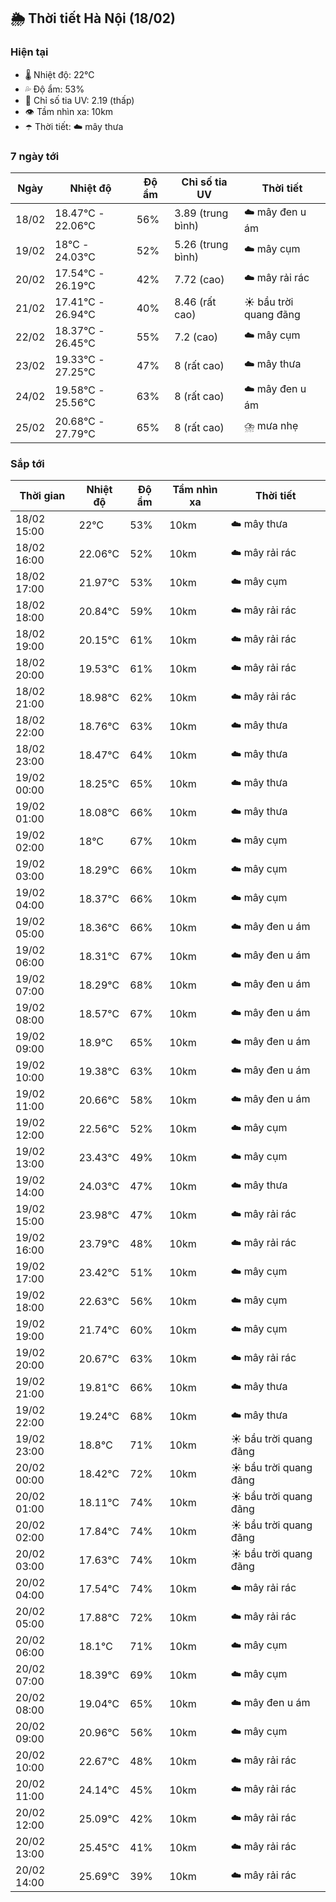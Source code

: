 ## 🌦️ Thời tiết Hà Nội (18/02)

### Hiện tại

- 🌡️ Nhiệt độ: 22℃
- 💦 Độ ẩm: 53%
- 🌟 Chỉ số tia UV: 2.19 (thấp)
- 👁️ Tầm nhìn xa: 10km
- ☂️ Thời tiết: ☁️ mây thưa

### 7 ngày tới

| Ngày | Nhiệt độ | Độ ẩm | Chỉ số tia UV | Thời tiết |
| --- | --- | --- | --- | --- |
| 18/02 | 18.47℃ - 22.06℃ | 56% | 3.89 (trung bình) | ☁️ mây đen u ám |
| 19/02 | 18℃ - 24.03℃ | 52% | 5.26 (trung bình) | ☁️ mây cụm |
| 20/02 | 17.54℃ - 26.19℃ | 42% | 7.72 (cao) | ☁️ mây rải rác |
| 21/02 | 17.41℃ - 26.94℃ | 40% | 8.46 (rất cao) | ☀️ bầu trời quang đãng |
| 22/02 | 18.37℃ - 26.45℃ | 55% | 7.2 (cao) | ☁️ mây cụm |
| 23/02 | 19.33℃ - 27.25℃ | 47% | 8 (rất cao) | ☁️ mây thưa |
| 24/02 | 19.58℃ - 25.56℃ | 63% | 8 (rất cao) | ☁️ mây đen u ám |
| 25/02 | 20.68℃ - 27.79℃ | 65% | 8 (rất cao) | ⛈️ mưa nhẹ |

### Sắp tới

| Thời gian | Nhiệt độ | Độ ẩm | Tầm nhìn xa | Thời tiết |
| --- | --- | --- | --- | --- |
| 18/02 15:00 | 22℃ | 53% | 10km | ☁️ mây thưa |
| 18/02 16:00 | 22.06℃ | 52% | 10km | ☁️ mây rải rác |
| 18/02 17:00 | 21.97℃ | 53% | 10km | ☁️ mây cụm |
| 18/02 18:00 | 20.84℃ | 59% | 10km | ☁️ mây rải rác |
| 18/02 19:00 | 20.15℃ | 61% | 10km | ☁️ mây rải rác |
| 18/02 20:00 | 19.53℃ | 61% | 10km | ☁️ mây rải rác |
| 18/02 21:00 | 18.98℃ | 62% | 10km | ☁️ mây rải rác |
| 18/02 22:00 | 18.76℃ | 63% | 10km | ☁️ mây thưa |
| 18/02 23:00 | 18.47℃ | 64% | 10km | ☁️ mây thưa |
| 19/02 00:00 | 18.25℃ | 65% | 10km | ☁️ mây thưa |
| 19/02 01:00 | 18.08℃ | 66% | 10km | ☁️ mây thưa |
| 19/02 02:00 | 18℃ | 67% | 10km | ☁️ mây cụm |
| 19/02 03:00 | 18.29℃ | 66% | 10km | ☁️ mây cụm |
| 19/02 04:00 | 18.37℃ | 66% | 10km | ☁️ mây cụm |
| 19/02 05:00 | 18.36℃ | 66% | 10km | ☁️ mây đen u ám |
| 19/02 06:00 | 18.31℃ | 67% | 10km | ☁️ mây đen u ám |
| 19/02 07:00 | 18.29℃ | 68% | 10km | ☁️ mây đen u ám |
| 19/02 08:00 | 18.57℃ | 67% | 10km | ☁️ mây đen u ám |
| 19/02 09:00 | 18.9℃ | 65% | 10km | ☁️ mây đen u ám |
| 19/02 10:00 | 19.38℃ | 63% | 10km | ☁️ mây đen u ám |
| 19/02 11:00 | 20.66℃ | 58% | 10km | ☁️ mây đen u ám |
| 19/02 12:00 | 22.56℃ | 52% | 10km | ☁️ mây cụm |
| 19/02 13:00 | 23.43℃ | 49% | 10km | ☁️ mây cụm |
| 19/02 14:00 | 24.03℃ | 47% | 10km | ☁️ mây thưa |
| 19/02 15:00 | 23.98℃ | 47% | 10km | ☁️ mây rải rác |
| 19/02 16:00 | 23.79℃ | 48% | 10km | ☁️ mây rải rác |
| 19/02 17:00 | 23.42℃ | 51% | 10km | ☁️ mây cụm |
| 19/02 18:00 | 22.63℃ | 56% | 10km | ☁️ mây cụm |
| 19/02 19:00 | 21.74℃ | 60% | 10km | ☁️ mây cụm |
| 19/02 20:00 | 20.67℃ | 63% | 10km | ☁️ mây rải rác |
| 19/02 21:00 | 19.81℃ | 66% | 10km | ☁️ mây thưa |
| 19/02 22:00 | 19.24℃ | 68% | 10km | ☁️ mây thưa |
| 19/02 23:00 | 18.8℃ | 71% | 10km | ☀️ bầu trời quang đãng |
| 20/02 00:00 | 18.42℃ | 72% | 10km | ☀️ bầu trời quang đãng |
| 20/02 01:00 | 18.11℃ | 74% | 10km | ☀️ bầu trời quang đãng |
| 20/02 02:00 | 17.84℃ | 74% | 10km | ☀️ bầu trời quang đãng |
| 20/02 03:00 | 17.63℃ | 74% | 10km | ☀️ bầu trời quang đãng |
| 20/02 04:00 | 17.54℃ | 74% | 10km | ☁️ mây rải rác |
| 20/02 05:00 | 17.88℃ | 72% | 10km | ☁️ mây rải rác |
| 20/02 06:00 | 18.1℃ | 71% | 10km | ☁️ mây cụm |
| 20/02 07:00 | 18.39℃ | 69% | 10km | ☁️ mây cụm |
| 20/02 08:00 | 19.04℃ | 65% | 10km | ☁️ mây đen u ám |
| 20/02 09:00 | 20.96℃ | 56% | 10km | ☁️ mây cụm |
| 20/02 10:00 | 22.67℃ | 48% | 10km | ☁️ mây rải rác |
| 20/02 11:00 | 24.14℃ | 45% | 10km | ☁️ mây rải rác |
| 20/02 12:00 | 25.09℃ | 42% | 10km | ☁️ mây rải rác |
| 20/02 13:00 | 25.45℃ | 41% | 10km | ☁️ mây rải rác |
| 20/02 14:00 | 25.69℃ | 39% | 10km | ☁️ mây rải rác |

